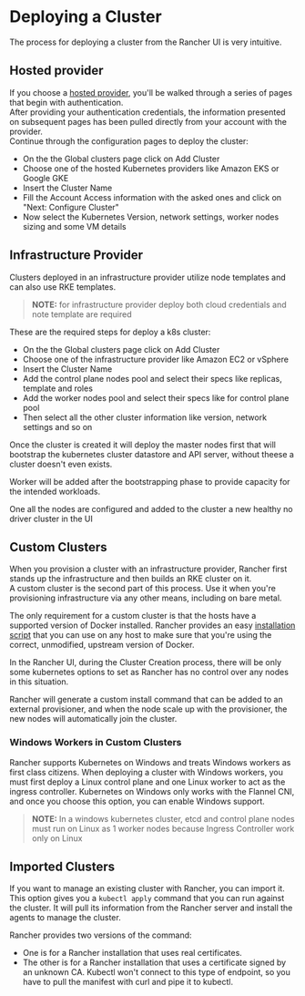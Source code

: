 # Deploying a Cluster
The process for deploying a cluster from the Rancher UI is very intuitive.

## Hosted provider
If you choose a [hosted provider](https://rancher.com/docs/rancher/v2.x/en/cluster-provisioning/hosted-kubernetes-clusters/), you'll be walked through a series of pages that begin with authentication.  
After providing your authentication credentials, the information presented on subsequent pages has been pulled directly from your account with the provider.  
Continue through the configuration pages to deploy the cluster:
- On the the Global clusters page click on Add Cluster
- Choose one of the hosted Kubernetes providers like Amazon EKS or Google GKE
- Insert the Cluster Name
- Fill the Account Access information with the asked ones and click on "Next: Configure Cluster"
- Now select the Kubernetes Version, network settings, worker nodes sizing and some VM details


## Infrastructure Provider
Clusters deployed in an infrastructure provider utilize node templates
and can also use RKE templates.  

> **NOTE:** for infrastructure provider deploy both cloud credentials and note template are required

These are the required steps for deploy a k8s cluster:
- On the the Global clusters page click on Add Cluster
- Choose one of the infrastructure provider like Amazon EC2 or vSphere
- Insert the Cluster Name
- Add the control plane nodes pool and select their specs like replicas, template and roles
- Add the worker nodes pool and select their specs like for control plane pool
- Then select all the other cluster information like version, network settings and so on

Once the cluster is created it will deploy the master nodes first that will bootstrap the kubernetes cluster datastore and API server, without theese a cluster doesn't even exists.

Worker will be added after the bootstrapping phase to provide capacity for the intended workloads.

One all the nodes are configured and added to the cluster a new healthy no driver cluster in the UI


## Custom Clusters
When you provision a cluster with an infrastructure provider, Rancher first stands up the infrastructure and then builds an RKE cluster on it.  
A custom cluster is the second part of this process. Use it when you're provisioning infrastructure via any other means, including on bare
metal.

The only requirement for a custom cluster is that the hosts have a supported version of Docker installed. Rancher provides an easy [installation script](https://github.com/rancher/install-docker) that you can use on any host to make sure that you're using the correct, unmodified, upstream version of Docker.

In the Rancher UI, during the Cluster Creation process, there will be only some kubernetes options to set as Rancher has no control over any nodes in this situation.

Rancher will generate a custom install command that can be added to an external provisioner, and when the node scale up with the provisioner, the new nodes will automatically join the cluster.

### Windows Workers in Custom Clusters
Rancher supports Kubernetes on Windows and treats Windows workers as first class citizens.
When deploying a cluster with Windows workers, you must first deploy a Linux control plane and one Linux worker to act as the ingress controller.
Kubernetes on Windows only works with the Flannel CNI, and once you choose this option, you can enable Windows support.

> **NOTE:** In a windows kubernetes cluster, etcd and control plane nodes must run on Linux as 1 worker nodes because Ingress Controller work only on Linux

## Imported Clusters
If you want to manage an existing cluster with Rancher, you can import it.  
This option gives you a `kubectl apply` command that you can run against the cluster. It will pull its information from the Rancher server and install the agents to manage the cluster.

Rancher provides two versions of the command:
- One is for a Rancher installation that uses real certificates.
- The other is for a Rancher installation that uses a certificate signed by an unknown CA. Kubectl won't connect to this type of endpoint, so you have to pull the manifest with curl and pipe it to kubectl.
